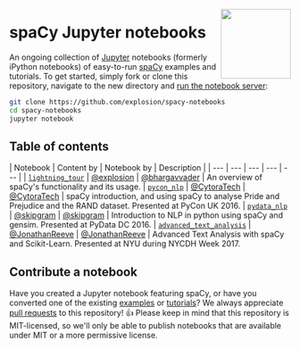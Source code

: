 <a href="https://explosion.ai"><img src="https://explosion.ai/assets/img/logo.svg" width="125" height="125" align="right" /></a>

# spaCy Jupyter notebooks

An ongoing collection of [Jupyter](http://jupyter.org/) notebooks (formerly iPython notebooks) of easy-to-run [spaCy](https://github.com/explosion/spaCy) examples and tutorials. To get started, simply fork or clone this repository, navigate to the new directory and [run the notebook server](https://jupyter.readthedocs.io/en/latest/running.html):

```bash
git clone https://github.com/explosion/spacy-notebooks
cd spacy-notebooks
jupyter notebook
```

## Table of contents

| Notebook | Content by | Notebook by | Description |
| --- | --- | --- | --- | --- |
| [`lightning_tour`](notebooks/lightning_tour.ipynb) | [@explosion](https://github.com/explosion) | [@bhargavvader](https://github.com/bhargavvader) | An overview of spaCy's functionality and its usage.
| [`pycon_nlp`](notebooks/conference_notebooks/pycon_nlp) | [@CytoraTech](https://github.com/cytora) | [@CytoraTech](https://github.com/cytora/pycon-nlp-in-10-lines) | spaCy introduction, and using spaCy to analyse Pride and Prejudice and the RAND dataset. Presented at PyCon UK 2016.
| [`pydata_nlp`](notebooks/conference_notebooks/modern_nlp_in_python.ipynb) | [@skipgram](https://github.com/skipgram) | [@skipgram](https://github.com/skipgram/modern-nlp-in-python) | Introduction to NLP in python using spaCy and gensim. Presented at PyData DC 2016.
| [`advanced_text_analysis`](notebooks/conference_notebooks/advanced_text_analysis.ipynb) | [@JonathanReeve](https://github.com/JonathanReeve) | [@JonathanReeve](https://github.com/JonathanReeve/advanced-text-analysis-workshop-2017) | Advanced Text Analysis with spaCy and Scikit-Learn. Presented at NYU during NYCDH Week 2017.

## Contribute a notebook

Have you created a Jupyter notebook featuring spaCy, or have you converted one of the existing [examples](https://github.com/explosion/spaCy/tree/master/examples) or [tutorials](https://spacy.io/docs/usage)? We always appreciate [pull requests](https://github.com/explosion/spacy-notebooks) to this repository! 👍 Please keep in mind that this repository is MIT-licensed, so we'll only be able to publish notebooks that are available under MIT or a more permissive license.
